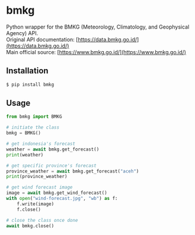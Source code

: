 # bmkg
Python wrapper for the BMKG (Meteorology, Climatology, and Geophysical Agency) API.<br>
Original API documentation: [https://data.bmkg.go.id/](https://data.bmkg.go.id/)<br>
Main official source: [https://www.bmkg.go.id/](https://www.bmkg.go.id/)<br>

## Installation
```bash
$ pip install bmkg
```

## Usage
```py
from bmkg import BMKG

# initiate the class
bmkg = BMKG()

# get indonesia's forecast
weather = await bmkg.get_forecast()
print(weather)

# get specific province's forecast
province_weather = await bmkg.get_forecast("aceh")
print(province_weather)

# get wind forecast image
image = await bmkg.get_wind_forecast()
with open("wind-forecast.jpg", "wb") as f:
    f.write(image)
    f.close()

# close the class once done
await bmkg.close()
```